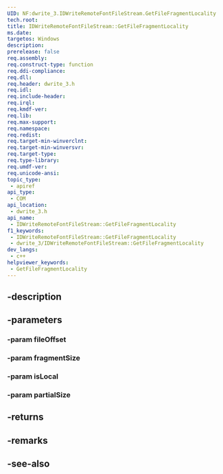 ```yaml
---
UID: NF:dwrite_3.IDWriteRemoteFontFileStream.GetFileFragmentLocality
tech.root: 
title: IDWriteRemoteFontFileStream::GetFileFragmentLocality
ms.date: 
targetos: Windows
description: 
prerelease: false
req.assembly: 
req.construct-type: function
req.ddi-compliance: 
req.dll: 
req.header: dwrite_3.h
req.idl: 
req.include-header: 
req.irql: 
req.kmdf-ver: 
req.lib: 
req.max-support: 
req.namespace: 
req.redist: 
req.target-min-winverclnt: 
req.target-min-winversvr: 
req.target-type: 
req.type-library: 
req.umdf-ver: 
req.unicode-ansi: 
topic_type:
 - apiref
api_type:
 - COM
api_location:
 - dwrite_3.h
api_name:
 - IDWriteRemoteFontFileStream::GetFileFragmentLocality
f1_keywords:
 - IDWriteRemoteFontFileStream::GetFileFragmentLocality
 - dwrite_3/IDWriteRemoteFontFileStream::GetFileFragmentLocality
dev_langs:
 - c++
helpviewer_keywords:
 - GetFileFragmentLocality
---
```


## -description

## -parameters

### -param fileOffset

### -param fragmentSize

### -param isLocal

### -param partialSize

## -returns

## -remarks

## -see-also


